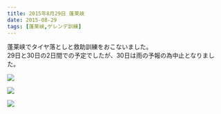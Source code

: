 ```yaml
---
title: 2015年8月29日 蓬莱峡
date: 2015-08-29
tags: [蓬莱峡,ゲレンデ訓練]
---
```


蓬莱峡でタイヤ落としと救助訓練をおこないました。  
29日と30日の2日間での予定でしたが、30日は雨の予報の為中止となりました。  

![](/2015/08/29/20150829/dscn1026.jpg)  

![](/2015/08/29/20150829/dscn1030.jpg)  

![](/2015/08/29/20150829/dscn1039.jpg)
